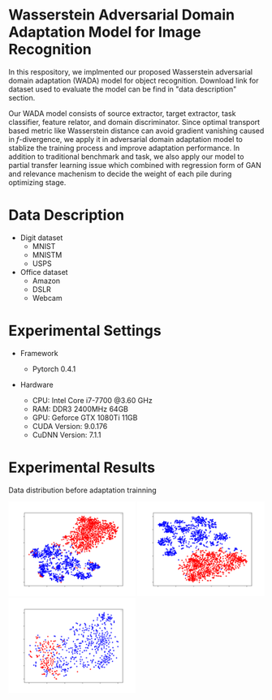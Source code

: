 # Wasserstein Adversarial Domain Adaptation Model for Image Recognition

In this respository, we implmented our proposed Wasserstein adversarial domain adaptation (WADA) model for object recognition. Download link for dataset used to evaluate the model can be find in "data description" section.

Our WADA model consists of source extractor, target extractor, task classifier, feature relator, and domain discriminator. Since optimal transport based metric like Wasserstein distance can avoid gradient vanishing caused in $f$-divergence, we apply it in adversarial domain adaptation model to stablize the training process and improve adaptation performance. In addition to traditional benchmark and task, we also apply our model to partial transfer learning issue which combined with regression form of GAN and relevance machenism to decide the weight of each pile during optimizing stage.



# Data Description 
- Digit dataset
    - MNIST
    - MNISTM
    - USPS
- Office dataset
    - Amazon
    - DSLR
    - Webcam  

# Experimental Settings

- Framework
    - Pytorch 0.4.1

- Hardware
    - CPU: Intel Core i7-7700 @3.60 GHz
    - RAM: DDR3 2400MHz 64GB
    - GPU: Geforce GTX 1080Ti 11GB
    - CUDA Version: 9.0.176
    - CuDNN Version: 7.1.1

# Experimental Results

Data distribution before adaptation trainning <br>

<img width="250" alt="圖片描述文字" title="MNISTM" src="./images/before_training/mnist_mnistm/TSNE_Domain_2D.png"/> 
<img width="250" title="USPS" src="./images/before_training/mnist_usps/TSNE_Domain_2D.png"/> 
<img width="250" title="Office" src="./images/before_training/office/TSNE_Domain_2D.png"/>
